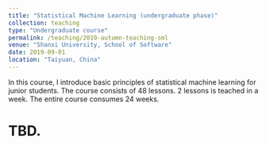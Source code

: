 ```yaml
---
title: "Statistical Machine Learning (undergraduate phase)"
collection: teaching
type: "Undergraduate course"
permalink: /teaching/2019-autumn-teaching-sml
venue: "Shanxi University, School of Software"
date: 2019-09-01
location: "Taiyuan, China"
---
```


In this course, I introduce basic principles of statistical machine learning for junior students.
The course consists of 48 lessons. 2 lessons is teached in a week. The entire course consumes 24 weeks.

TBD.
======
